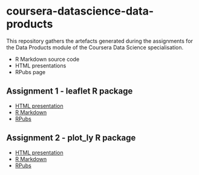 # coursera-datascience-data-products

This repository gathers the artefacts generated during the assignments for the Data Products module of the Coursera Data Science specialisation.

- R Markdown source code
- HTML presentations
- RPubs page

## Assignment 1 - leaflet R package

- [HTML presentation](https://vondacho.github.io/coursera-datascience-data-products/swiss_public_transport_stops.html)
- [R Markdown](https://vondacho.github.io/coursera-datascience-data-products/swiss_public_transport_stops.Rmd)
- [RPubs](http://www.rpubs.com/vondacho/swiss_public_transport_stops)

## Assignment 2 - plot_ly R package

- [HTML presentation](https://vondacho.github.io/coursera-datascience-data-products/fivethirtyheight_datasets.html)
- [R Markdown](https://vondacho.github.io/coursera-datascience-data-products/fivethirtyheight_datasets.Rmd)
- [RPubs](http://www.rpubs.com/vondacho/fivethirtyheight_datasets_plots)